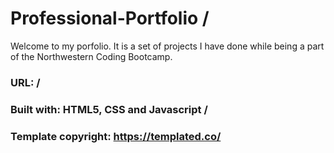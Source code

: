 # Professional-Portfolio /
Welcome to my porfolio. It is a set of projects I have done while being a part of the Northwestern Coding Bootcamp.
### URL: /
### Built with: HTML5, CSS and Javascript /
### Template copyright: https://templated.co/
